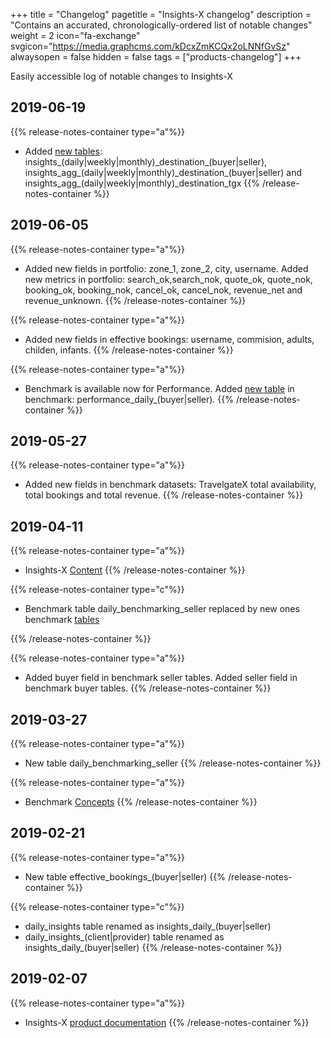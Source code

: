 +++
title = "Changelog"
pagetitle = "Insights-X changelog"
description = "Contains an accurated, chronologically-ordered list of notable changes"
weight = 2
icon="fa-exchange"
svgicon="https://media.graphcms.com/kDcxZmKCQx2oLNNfGvSz"
alwaysopen = false
hidden = false
tags = ["products-changelog"]
+++

Easily accessible log of notable changes to Insights-X

## 2019-06-19

{{% release-notes-container type="a"%}}
* Added [new tables](/insights-x/datasets/dataset-content/insights/dataset-reference-insights/): insights\_(daily|weekly|monthly)\_destination\_(buyer|seller), insights\_agg\_(daily|weekly|monthly)\_destination\_(buyer|seller) and insights\_agg\_(daily|weekly|monthly)\_destination\_tgx
{{% /release-notes-container %}}

## 2019-06-05

{{% release-notes-container type="a"%}}
* Added new fields in portfolio: zone_1, zone_2, city, username. Added new metrics in portfolio: search_ok,search_nok, quote_ok, quote_nok, booking_ok, booking_nok, cancel_ok, cancel_nok, revenue_net and revenue_unknown.
{{% /release-notes-container %}}

{{% release-notes-container type="a"%}}
* Added new fields in effective bookings: username, commision, adults, childen, infants.
{{% /release-notes-container %}}

{{% release-notes-container type="a"%}}
* Benchmark is available now for Performance. Added [new table](/insights-x/datasets/dataset-content/benchmark/insights/dataset-reference-benchmark/) in benchmark: performance\_daily\_(buyer|seller).
{{% /release-notes-container %}}

## 2019-05-27

{{% release-notes-container type="a"%}}
* Added new fields in benchmark datasets: TravelgateX total availability, total bookings and total revenue.
{{% /release-notes-container %}}

## 2019-04-11

{{% release-notes-container type="a"%}}
* Insights-X [Content](/insights-x/content/)
{{% /release-notes-container %}}

{{% release-notes-container type="c"%}}
* Benchmark table daily\_benchmarking\_seller replaced by new ones benchmark [tables](/insights-x/datasets/dataset-content/benchmark/insights/dataset-reference-benchmark/)

{{% /release-notes-container %}}

{{% release-notes-container type="a"%}}
* Added buyer field in benchmark seller tables. Added seller field in benchmark buyer tables.
{{% /release-notes-container %}}

## 2019-03-27

{{% release-notes-container type="a"%}}
* New table daily\_benchmarking\_seller
{{% /release-notes-container %}}

{{% release-notes-container type="a"%}}
* Benchmark [Concepts](/insights-x/datasets/dataset-content/benchmark/insights/dataset-concepts-benchmark/)
{{% /release-notes-container %}}

## 2019-02-21

{{% release-notes-container type="a"%}}
* New table effective\_bookings\_(buyer|seller)
{{% /release-notes-container %}}

{{% release-notes-container type="c"%}}
* daily\_insights table renamed as insights\_daily\_(buyer|seller)
* daily\_insights\_(client|provider) table renamed as insights\_daily\_(buyer|seller)
{{% /release-notes-container %}}

## 2019-02-07

{{% release-notes-container type="a"%}}
* Insights-X [product documentation](https://docs.travelgatex.com/insights-x/)
{{% /release-notes-container %}}
